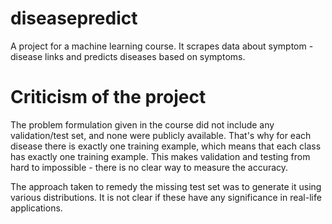 # diseasepredict
 A project for a machine learning course. It scrapes data about symptom - disease links and predicts diseases based on symptoms.

# Criticism of the project
The problem formulation given in the course did not include any validation/test set, and none were publicly available. That's why for each disease there is exactly one training example, which means that each class has exactly one training example. This makes validation and testing from hard to impossible - there is no clear way to measure the accuracy.

The approach taken to remedy the missing test set was to generate it using various distributions. It is not clear if these have any significance in real-life applications.

